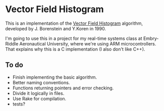 # Vector Field Histogram

This is an implementation of the [Vector Field Histogram](http://en.wikipedia.org/wiki/Vector_Field_Histogram) algorithm, developed by J. Borenstein and Y.Koren in 1990.

I'm going to use this in a project for my real-time systems class at Embry-Riddle Aeronautical University, where we're using ARM microcontrollers. That explains why this is a C implementation (I also don't like C++).

## To do

+ Finish implementing the basic algorithm.
+ Better naming conventions.
+ Functions returning pointers and error checking.
+ Divide it logically in files.
+ Use Rake for compilation.
+ tests?